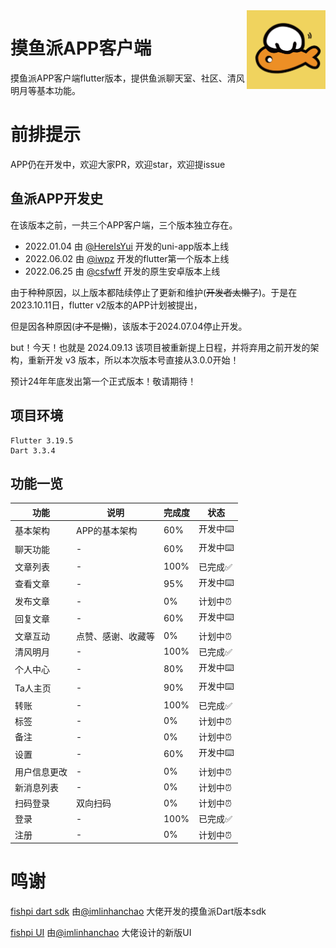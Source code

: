 <img decoding="async" align=right src="assets/images/logo.png" width="25%">

# 摸鱼派APP客户端

摸鱼派APP客户端flutter版本，提供鱼派聊天室、社区、清风明月等基本功能。

# 前排提示

APP仍在开发中，欢迎大家PR，欢迎star，欢迎提issue

## 鱼派APP开发史

在该版本之前，一共三个APP客户端，三个版本独立存在。

- 2022.01.04 由 [@HereIsYui](https://github.com/HereIsYui) 开发的uni-app版本上线 
- 2022.06.02 由 [@iwpz](https://github.com/iwpz) 开发的flutter第一个版本上线 
- 2022.06.25 由 [@csfwff](https://github.com/csfwff) 开发的原生安卓版本上线

由于种种原因，以上版本都陆续停止了更新和维护(~~开发者太懒了~~)。于是在2023.10.11日，flutter v2版本的APP计划被提出，

但是因各种原因(~~才不是懒~~)，该版本于2024.07.04停止开发。

but！今天！也就是 2024.09.13 该项目被重新提上日程，并将弃用之前开发的架构，重新开发 v3 版本，所以本次版本号直接从3.0.0开始！

预计24年年底发出第一个正式版本！敬请期待！

## 项目环境

```
Flutter 3.19.5
Dart 3.3.4
```

## 功能一览

| 功能     | 说明        | 完成度  | 状态    |
|--------|-----------|------|-------|
| 基本架构   | APP的基本架构  | 60%  | 开发中⌨️ |
| 聊天功能   | -         | 60%  | 开发中⌨️  |
| 文章列表   | -         | 100% | 已完成✅  |
| 查看文章   | -         | 95%  | 开发中⌨️ |
| 发布文章   | -         | 0%   | 计划中⏰  |
| 回复文章   | -         | 60%  | 开发中⌨️  |
| 文章互动   | 点赞、感谢、收藏等 | 0%   | 计划中⏰  |
| 清风明月   | -         | 100% | 已完成✅  |
| 个人中心   | -         | 80%  | 开发中⌨️   |
| Ta人主页  | -         | 90%  | 开发中⌨️️   |
| 转账     | -         | 100% | 已完成✅   |
| 标签     | -         | 0%   | 计划中⏰️   |
| 备注     | -         | 0%   | 计划中⏰️   |
| 设置     | -         | 60%  | 开发中⌨️  |
| 用户信息更改 | -         | 0%   | 计划中⏰  |
| 新消息列表  | -         | 0%   | 计划中⏰  |
| 扫码登录   | 双向扫码      | 0%   | 计划中⏰  |
| 登录     | -         | 100% | 已完成✅  |
| 注册     | -         | 0%   | 计划中⏰  |

# 鸣谢

[fishpi dart sdk](https://pub.dev/packages/fishpi) 由[@imlinhanchao](https://github.com/imlinhanchao) 大佬开发的摸鱼派Dart版本sdk

[fishpi UI](https://pixso.cn/app/editor/l_uc36XwPK9YiU1h3VcuGQ?page-id=0%3A1) 由[@imlinhanchao](https://github.com/imlinhanchao) 大佬设计的新版UI

